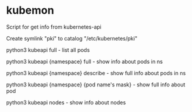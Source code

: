# kubemon
Script for get info from kubernetes-api

Create symlink "pki" to catalog "/etc/kubernetes/pki"

python3 kubeapi full - list all pods

python3 kubeapi {namespace} full - show info about pods in ns

python3 kubeapi {namespace} describe - show full info about pods in ns

python3 kubeapi {namespace} {pod name's mask} - show full info about pod

python3 kubeapi nodes - show info about nodes
